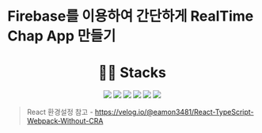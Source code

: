 # Firebase를 이용하여 간단하게 RealTime Chap App 만들기

<div align=center><h1>👨‍💻 Stacks</h1></div>
<div align=center>
<img src="https://img.shields.io/badge/html5-E34F26?style=for-the-badge&logo=html5&logoColor=white"> 
<img src="https://img.shields.io/badge/sass-CC6699?style=for-the-badge&logo=sass&logoColor=white"> 
<img src="https://img.shields.io/badge/typescript-3178C6?style=for-the-badge&logo=typescript&logoColor=white"> 
<img src="https://img.shields.io/badge/react-61DAFB?style=for-the-badge&logo=react&logoColor=black"> 
<img src="https://img.shields.io/badge/firebase-FFCA28?style=for-the-badge&logo=firebase&logoColor=white"> 
<img src="https://img.shields.io/badge/git-F05032?style=for-the-badge&logo=git&logoColor=white">
</div>

> React 환경설정 참고 - https://velog.io/@eamon3481/React-TypeScript-Webpack-Without-CRA